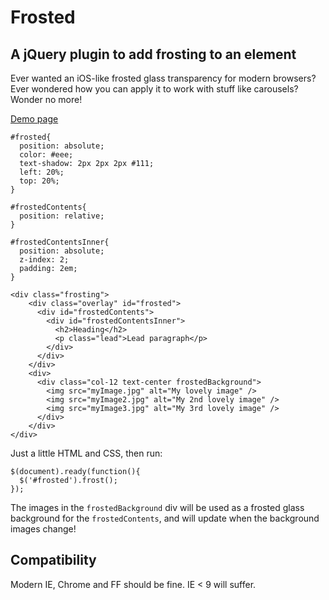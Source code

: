 Frosted
=======

A jQuery plugin to add frosting to an element
---------------------------------------------

Ever wanted an iOS-like frosted glass transparency for modern browsers?  Ever wondered how you can apply it to work with stuff like
carousels? Wonder no more!

[Demo page](https://s3-eu-west-1.amazonaws.com/ke2083/Frosted/example.html)

```
#frosted{
  position: absolute;
  color: #eee;
  text-shadow: 2px 2px 2px #111;
  left: 20%;
  top: 20%;
}
		
#frostedContents{
  position: relative;
}
		
#frostedContentsInner{
  position: absolute;
  z-index: 2;
  padding: 2em;
}
```

```
<div class="frosting">
	<div class="overlay" id="frosted">
	  <div id="frostedContents">
		<div id="frostedContentsInner">
		  <h2>Heading</h2>
		  <p class="lead">Lead paragraph</p>
		</div>
	  </div>
	</div>
	<div>
	  <div class="col-12 text-center frostedBackground">
		<img src="myImage.jpg" alt="My lovely image" />
		<img src="myImage2.jpg" alt="My 2nd lovely image" />
		<img src="myImage3.jpg" alt="My 3rd lovely image" />
	  </div>
	</div>
</div>
```

Just a little HTML and CSS, then run:

```
$(document).ready(function(){
  $('#frosted').frost();
});
```

The images in the `frostedBackground` div will be used as a frosted glass background for the `frostedContents`, and will update when the background images change!

Compatibility
-------------

Modern IE, Chrome and FF should be fine.  IE < 9 will suffer.